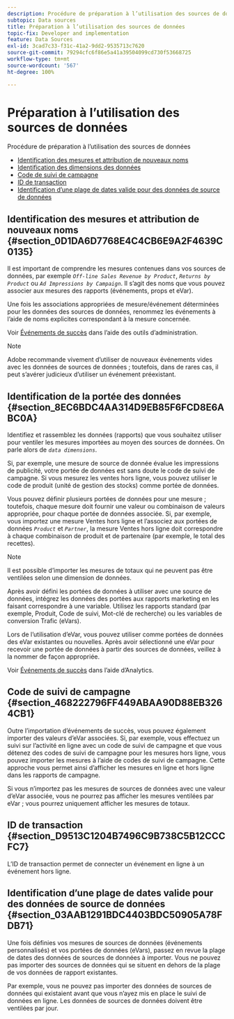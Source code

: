 ```yaml
---
description: Procédure de préparation à l’utilisation des sources de données
subtopic: Data sources
title: Préparation à l’utilisation des sources de données
topic-fix: Developer and implementation
feature: Data Sources
exl-id: 3cad7c33-f31c-41a2-9dd2-9535713c7620
source-git-commit: 79294cfc6f86e5a41a39504099cd730f53668725
workflow-type: tm+mt
source-wordcount: '567'
ht-degree: 100%

---
```


# Préparation à l’utilisation des sources de données

Procédure de préparation à l’utilisation des sources de données

* [Identification des mesures et attribution de nouveaux noms](/help/import/c-data-sources/datasrc-preparing.md#section_0D1DA6D7768E4C4CB6E9A2F4639C0135)
* [Identification des dimensions des données](/help/import/c-data-sources/datasrc-preparing.md#section_8EC6BDC4AA314D9EB85F6FCD8E6ABC0A)
* [Code de suivi de campagne](/help/import/c-data-sources/datasrc-preparing.md#section_468222796FF449ABAA90D88EB3264CB1)
* [ID de transaction](/help/import/c-data-sources/datasrc-preparing.md#section_D9513C1204B7496C9B738C5B12CCCFC7)
* [Identification d’une plage de dates valide pour des données de source de données](/help/import/c-data-sources/datasrc-preparing.md#section_03AAB1291BDC4403BDC50905A78FDB71)

## Identification des mesures et attribution de nouveaux noms {#section_0D1DA6D7768E4C4CB6E9A2F4639C0135}

Il est important de comprendre les mesures contenues dans vos sources de données, par exemple *`Off-line Sales Revenue by Product`*, *`Returns by Product`* ou *`Ad Impressions by Campaign`*. Il s’agit des noms que vous pouvez associer aux mesures des rapports (événements, props et eVar).

Une fois les associations appropriées de mesure/événement déterminées pour les données des sources de données, renommez les événements à l’aide de noms explicites correspondant à la mesure concernée.

Voir [Événements de succès](https://experienceleague.adobe.com/docs/analytics/admin/admin-tools/success-events/success-event.html?lang=fr) dans l’aide des outils d’administration.

>[!NOTE]
>
>Adobe recommande vivement d’utiliser de nouveaux événements vides avec les données de sources de données ; toutefois, dans de rares cas, il peut s’avérer judicieux d’utiliser un événement préexistant.

## Identification de la portée des données {#section_8EC6BDC4AA314D9EB85F6FCD8E6ABC0A}

Identifiez et rassemblez les données (rapports) que vous souhaitez utiliser pour ventiler les mesures importées au moyen des sources de données. On parle alors de *`data dimensions`*.

Si, par exemple, une mesure de source de donnée évalue les impressions de publicité, votre portée de données est sans doute le code de suivi de campagne. Si vous mesurez les ventes hors ligne, vous pouvez utiliser le code de produit (unité de gestion des stocks) comme portée de données.

Vous pouvez définir plusieurs portées de données pour une mesure ; toutefois, chaque mesure doit fournir une valeur ou combinaison de valeurs appropriée, pour chaque portée de données associée. Si, par exemple, vous importez une mesure Ventes hors ligne et l’associez aux portées de données *`Product`* et *`Partner`*, la mesure Ventes hors ligne doit correspondre à chaque combinaison de produit et de partenaire (par exemple, le total des recettes).

>[!NOTE]
>
>Il est possible d’importer les mesures de totaux qui ne peuvent pas être ventilées selon une dimension de données.

Après avoir défini les portées de données à utiliser avec une source de données, intégrez les données des portées aux rapports marketing en les faisant correspondre à une variable. Utilisez les rapports standard (par exemple, Produit, Code de suivi, Mot-clé de recherche) ou les variables de conversion Trafic (eVars).

Lors de l’utilisation d’eVar, vous pouvez utiliser comme portées de données des eVar existantes ou nouvelles. Après avoir sélectionné une eVar pour recevoir une portée de données à partir des sources de données, veillez à la nommer de façon appropriée.

Voir [Événements de succès](https://experienceleague.adobe.com/docs/analytics/admin/admin-tools/success-events/success-event.html) dans l’aide d’Analytics.

## Code de suivi de campagne {#section_468222796FF449ABAA90D88EB3264CB1}

Outre l’importation d’événements de succès, vous pouvez également importer des valeurs d’eVar associées. Si, par exemple, vous effectuez un suivi sur l’activité en ligne avec un code de suivi de campagne et que vous détenez des codes de suivi de campagne pour les mesures hors ligne, vous pouvez importer les mesures à l’aide de codes de suivi de campagne. Cette approche vous permet ainsi d’afficher les mesures en ligne et hors ligne dans les rapports de campagne.

Si vous n’importez pas les mesures de sources de données avec une valeur d’eVar associée, vous ne pourrez pas afficher les mesures ventilées par eVar ; vous pourrez uniquement afficher les mesures de totaux.

## ID de transaction {#section_D9513C1204B7496C9B738C5B12CCCFC7}

L’ID de transaction permet de connecter un événement en ligne à un événement hors ligne.

## Identification d’une plage de dates valide pour des données de source de données {#section_03AAB1291BDC4403BDC50905A78FDB71}

Une fois définies vos mesures de sources de données (événements personnalisés) et vos portées de données (eVars), passez en revue la plage de dates des données de sources de données à importer. Vous ne pouvez pas importer des sources de données qui se situent en dehors de la plage de vos données de rapport existantes.

Par exemple, vous ne pouvez pas importer des données de sources de données qui existaient avant que vous n’ayez mis en place le suivi de données en ligne. Les données de sources de données doivent être ventilées par jour.
